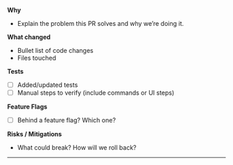 **Why**
- Explain the problem this PR solves and why we’re doing it.

**What changed**
- Bullet list of code changes
- Files touched

**Tests**
- [ ] Added/updated tests
- [ ] Manual steps to verify (include commands or UI steps)

**Feature Flags**
- [ ] Behind a feature flag? Which one?

**Risks / Mitigations**
- What could break? How will we roll back?

---
